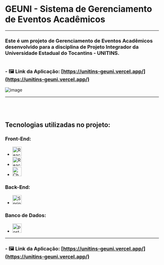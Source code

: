 # GEUNI - Sistema de Gerenciamento de Eventos Acadêmicos

<hr/>

### Este é um projeto de Gerenciamento de Eventos Acadêmicos desenvolvido para a disciplina de Projeto Integrador da Universidade Estadual do Tocantins - UNITINS.
#

### - 🖼️ Link da Aplicação: [https://unitins-geuni.vercel.app/](https://unitins-geuni.vercel.app/)
![image](https://user-images.githubusercontent.com/79279766/205524149-c1a7fa5e-b203-4939-8f67-cde0d5f572d3.png)

<hr/>

<br/>
<br/>

## Tecnologias utilizadas no projeto:
### Front-End:
- <img src="https://img.shields.io/badge/-ReactJs-blue?logo=react&logoColor=white&style=flat-square&logoWidth=30" alt="ReactJs" height="30"/>
- <img src="https://img.shields.io/badge/-Next.Js-black?logo=nextdotjs&logoColor=white&style=flat-square&logoWidth=30" alt="ReactJs" height="30">
- <img src="https://img.shields.io/badge/-Chakra Ui-75ae4c?logo=chakraui&logoColor=white&style=flat-square&logoWidth=30" alt="Chakra Ui" height="30"/>

### Back-End:
- <img src="https://img.shields.io/badge/-Spring-5a9334?logo=spring&logoColor=white&style=flat-square&logoWidth=30" alt="Spring" height="30"/>

### Banco de Dados:
- <img src="https://img.shields.io/badge/-PostgreSQL-4169E1?logo=postgresql&logoColor=white&style=flat-square&logoWidth=30" alt="postgresql" height="30"/>

<hr/>

### - 🖼️ Link da Aplicação: [https://unitins-geuni.vercel.app/](https://unitins-geuni.vercel.app/)
